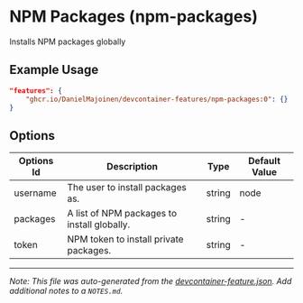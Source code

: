 
# NPM Packages (npm-packages)

Installs NPM packages globally

## Example Usage

```json
"features": {
    "ghcr.io/DanielMajoinen/devcontainer-features/npm-packages:0": {}
}
```

## Options

| Options Id | Description | Type | Default Value |
|-----|-----|-----|-----|
| username | The user to install packages as. | string | node |
| packages | A list of NPM packages to install globally. | string | - |
| token | NPM token to install private packages. | string | - |



---

_Note: This file was auto-generated from the [devcontainer-feature.json](https://github.com/DanielMajoinen/devcontainer-features/blob/main/src/npm-packages/devcontainer-feature.json).  Add additional notes to a `NOTES.md`._
